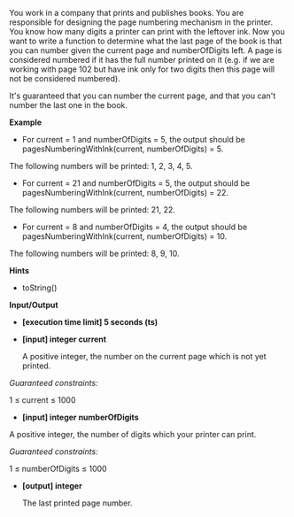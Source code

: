 You work in a company that prints and publishes books. You are responsible for designing the page numbering mechanism in the printer. You know how many digits a printer can print with the leftover ink. Now you want to write a function to determine what the last page of the book is that you can number given the current page and numberOfDigits left. A page is considered numbered if it has the full number printed on it (e.g. if we are working with page 102 but have ink only for two digits then this page will not be considered numbered).

It's guaranteed that you can number the current page, and that you can't number the last one in the book.

**Example**

- For current = 1 and numberOfDigits = 5, the output should be
  pagesNumberingWithInk(current, numberOfDigits) = 5.

The following numbers will be printed: 1, 2, 3, 4, 5.

- For current = 21 and numberOfDigits = 5, the output should be
  pagesNumberingWithInk(current, numberOfDigits) = 22.

The following numbers will be printed: 21, 22.

- For current = 8 and numberOfDigits = 4, the output should be
  pagesNumberingWithInk(current, numberOfDigits) = 10.

The following numbers will be printed: 8, 9, 10.

**Hints**

- toString()

**Input/Output**

- **[execution time limit] 5 seconds (ts)**
- **[input] integer current**

  A positive integer, the number on the current page which is not yet printed.

_Guaranteed constraints:_

1 ≤ current ≤ 1000

- **[input] integer numberOfDigits**

A positive integer, the number of digits which your printer can print.

_Guaranteed constraints:_

1 ≤ numberOfDigits ≤ 1000

- **[output] integer**

  The last printed page number.
